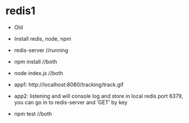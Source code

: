 # redis1

- Old

- Install redis, node, npm
- redis-server //running
- npm install //both
- node index.js  //both
- app1: http://localhost:8080/tracking/track.gif
- app2: listening and will console log and store in local redis port 6379, you can go in to redis-server and ‘GET’ by key
- npm test //both
